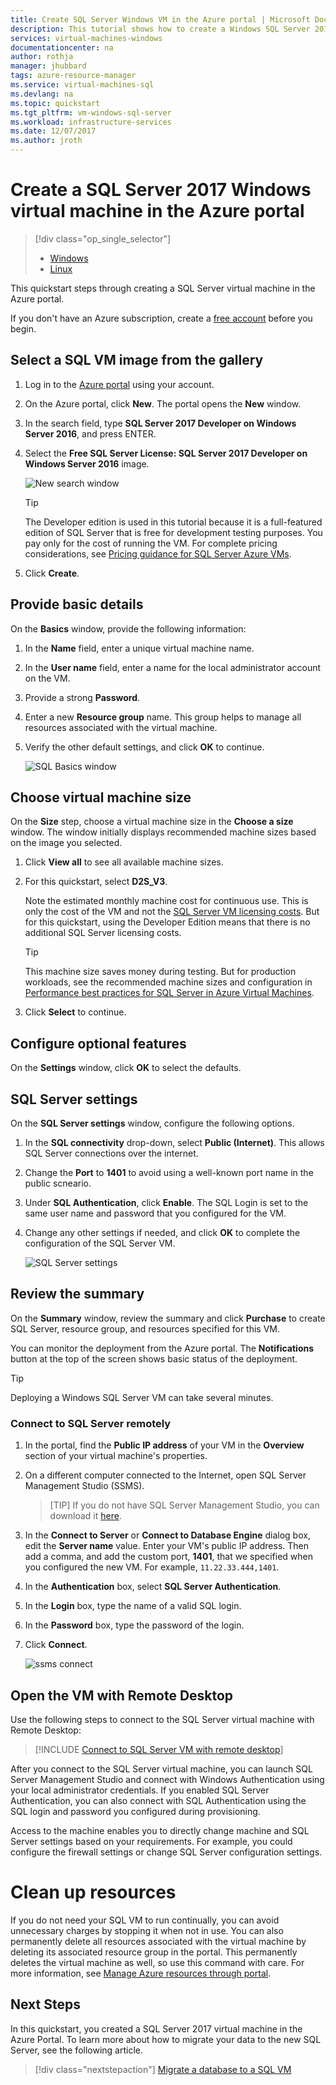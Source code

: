 ```yaml
---
title: Create SQL Server Windows VM in the Azure portal | Microsoft Docs
description: This tutorial shows how to create a Windows SQL Server 2017 virtual machine in the Azure portal.
services: virtual-machines-windows
documentationcenter: na
author: rothja
manager: jhubbard
tags: azure-resource-manager
ms.service: virtual-machines-sql
ms.devlang: na
ms.topic: quickstart
ms.tgt_pltfrm: vm-windows-sql-server
ms.workload: infrastructure-services
ms.date: 12/07/2017
ms.author: jroth
---
```


# Create a SQL Server 2017 Windows virtual machine in the Azure portal

> [!div class="op_single_selector"]
> * [Windows](quickstart-sql-vm-create-portal.md)
> * [Linux](../../linux/sql/provision-sql-server-linux-virtual-machine.md)

This quickstart steps through creating a SQL Server virtual machine in the Azure portal.

If you don't have an Azure subscription, create a [free account](https://azure.microsoft.com/free/?WT.mc_id=A261C142F) before you begin.

## <a id="select"></a> Select a SQL VM image from the gallery

1. Log in to the [Azure portal](https://portal.azure.com) using your account.

1. On the Azure portal, click **New**. The portal opens the **New** window.

1. In the search field, type **SQL Server 2017 Developer on Windows Server 2016**, and press ENTER.

1. Select the **Free SQL Server License: SQL Server 2017 Developer on Windows Server 2016** image.

   ![New search window](./media/quickstart-sql-vm-create-portal/newsearch.png)

   > [!TIP]
   > The Developer edition is used in this tutorial because it is a full-featured edition of SQL Server that is free for development testing purposes. You pay only for the cost of running the VM. For complete pricing considerations, see [Pricing guidance for SQL Server Azure VMs](virtual-machines-windows-sql-server-pricing-guidance.md).

1. Click **Create**.

## <a id="configure"></a> Provide basic details

On the **Basics** window, provide the following information:

1. In the **Name** field, enter a unique virtual machine name. 

1. In the **User name** field, enter a name for the local administrator account on the VM.

1. Provide a strong **Password**.

1. Enter a new **Resource group** name. This group helps to manage all resources associated with the virtual machine.

1. Verify the other default settings, and click **OK** to continue.

   ![SQL Basics window](./media/quickstart-sql-vm-create-portal/azure-sql-basic.png)

## Choose virtual machine size

On the **Size** step, choose a virtual machine size in the **Choose a size** window. The window initially displays recommended machine sizes based on the image you selected. 

1. Click **View all** to see all available machine sizes.

1. For this quickstart, select **D2S_V3**.

   Note the estimated monthly machine cost for continuous use. This is only the cost of the VM and not the [SQL Server VM licensing costs](https://azure.microsoft.com/pricing/details/virtual-machines/windows/). But for this quickstart, using the Developer Edition means that there is no additional SQL Server licensing costs.

   > [!TIP]
   > This machine size saves money during testing. But for production workloads, see the recommended machine sizes and configuration in [Performance best practices for SQL Server in Azure Virtual Machines](virtual-machines-windows-sql-performance.md).

1. Click **Select** to continue.

## Configure optional features

On the **Settings** window, click **OK** to select the defaults.

## SQL Server settings

On the **SQL Server settings** window, configure the following options.

1. In the **SQL connectivity** drop-down, select **Public (Internet)**. This allows SQL Server connections over the internet.

1. Change the **Port** to **1401** to avoid using a well-known port name in the public scneario.

1. Under **SQL Authentication**, click **Enable**. The SQL Login is set to the same user name and password that you configured for the VM.

1. Change any other settings if needed, and click **OK** to complete the configuration of the SQL Server VM.

   ![SQL Server settings](./media/quickstart-sql-vm-create-portal/sql-settings.png)

## Review the summary

On the **Summary** window, review the summary and click **Purchase** to create SQL Server, resource group, and resources specified for this VM.

You can monitor the deployment from the Azure portal. The **Notifications** button at the top of the screen shows basic status of the deployment.

> [!TIP]
> Deploying a Windows SQL Server VM can take several minutes.

### Connect to SQL Server remotely

1. In the portal, find the **Public IP address** of your VM in the **Overview** section of your virtual machine's properties.

1. On a different computer connected to the Internet, open SQL Server Management Studio (SSMS).

   > [TIP] 
   > If you do not have SQL Server Management Studio, you can download it [here](https://docs.microsoft.com/sql/ssms/download-sql-server-management-studio-ssms).

1. In the **Connect to Server** or **Connect to Database Engine** dialog box, edit the **Server name** value. Enter your VM's public IP address. Then add a comma, and add the custom port, **1401**, that we specified when you configured the new VM. For example, `11.22.33.444,1401`.

1. In the **Authentication** box, select **SQL Server Authentication**.

1. In the **Login** box, type the name of a valid SQL login.

1. In the **Password** box, type the password of the login.

1. Click **Connect**.

    ![ssms connect](./media/quickstart-sql-vm-create-portal/ssms-connect.png)

## <a id="remotedesktop"></a> Open the VM with Remote Desktop

Use the following steps to connect to the SQL Server virtual machine with Remote Desktop:

> [!INCLUDE [Connect to SQL Server VM with remote desktop](../../../../includes/virtual-machines-sql-server-remote-desktop-connect.md)]

After you connect to the SQL Server virtual machine, you can launch SQL Server Management Studio and connect with Windows Authentication using your local administrator credentials. If you enabled SQL Server Authentication, you can also connect with SQL Authentication using the SQL login and password you configured during provisioning.

Access to the machine enables you to directly change machine and SQL Server settings based on your requirements. For example, you could configure the firewall settings or change SQL Server configuration settings.

# Clean up resources

If you do not need your SQL VM to run continually, you can avoid unnecessary charges by stopping it when not in use. You can also permanently delete all resources associated with the virtual machine by deleting its associated resource group in the portal. This permanently deletes the virtual machine as well, so use this command with care. For more information, see [Manage Azure resources through portal](../../../azure-resource-manager/resource-group-portal.md).

## Next Steps

In this quickstart, you created a SQL Server 2017 virtual machine in the Azure Portal. To learn more about how to migrate your data to the new SQL Server, see the following article.

> [!div class="nextstepaction"]
> [Migrate a database to a SQL VM](virtual-machines-windows-migrate-sql.md)
